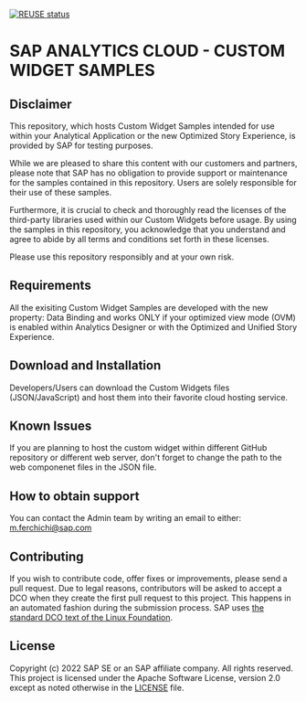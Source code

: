[![REUSE status](https://api.reuse.software/badge/github.com/SAP-samples/analytics-cloud-custom-widget)](https://api.reuse.software/info/github.com/SAP-samples/analytics-cloud-custom-widget)

# SAP ANALYTICS CLOUD - CUSTOM WIDGET SAMPLES
<!-- Please include descriptive title -->

<!--- Register repository https://api.reuse.software/register, then add REUSE badge:
[![REUSE status](https://api.reuse.software/badge/github.com/SAP-samples/REPO-NAME)](https://api.reuse.software/info/github.com/SAP-samples/REPO-NAME)
-->

## Disclaimer
This repository, which hosts Custom Widget Samples intended for use within your Analytical Application or the new Optimized Story Experience, is provided by SAP for testing purposes.
 
While we are pleased to share this content with our customers and partners, please note that SAP has no obligation to provide support or maintenance for the samples contained in this repository. Users are solely responsible for their use of these samples.
 
Furthermore, it is crucial to check and thoroughly read the licenses of the third-party libraries used within our Custom Widgets before usage. By using the samples in this repository, you acknowledge that you understand and agree to abide by all terms and conditions set forth in these licenses.
 
Please use this repository responsibly and at your own risk.

## Requirements
All the exisiting Custom Widget Samples are developed with the new property: Data Binding and works ONLY if your optimized view mode (OVM) is enabled within Analytics Designer or with the Optimized and Unified Story Experience.

## Download and Installation
Developers/Users can download the Custom Widgets files (JSON/JavaScript) and host them into their favorite cloud hosting service.

## Known Issues
If you are planning to host the custom widget within different GitHub repository or different web server, don't forget to change the path to the web componenet files in the JSON file. 

## How to obtain support
You can contact the Admin team by writing an email to either: m.ferchichi@sap.com 

## Contributing
If you wish to contribute code, offer fixes or improvements, please send a pull request. Due to legal reasons, contributors will be asked to accept a DCO when they create the first pull request to this project. This happens in an automated fashion during the submission process. SAP uses [the standard DCO text of the Linux Foundation](https://developercertificate.org/).

## License
Copyright (c) 2022 SAP SE or an SAP affiliate company. All rights reserved. This project is licensed under the Apache Software License, version 2.0 except as noted otherwise in the [LICENSE](LICENSE) file.
